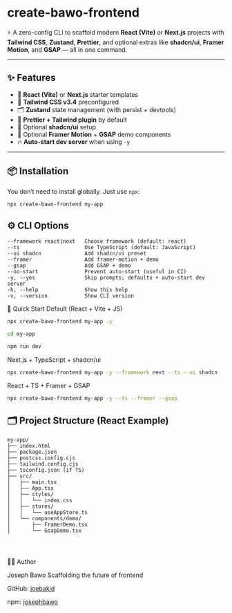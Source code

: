 # create-bawo-frontend

⚡ A zero-config CLI to scaffold modern **React (Vite)** or **Next.js** projects with **Tailwind CSS**, **Zustand**, **Prettier**, and optional extras like **shadcn/ui**, **Framer Motion**, and **GSAP** — all in one command.

---

## ✨ Features

- 🚀 **React (Vite)** or **Next.js** starter templates
- 🎨 **Tailwind CSS v3.4** preconfigured
- 🗂 **Zustand** state management (with persist + devtools)
- 💅 **Prettier + Tailwind plugin** by default
- 🧩 Optional **shadcn/ui** setup
- 🎥 Optional **Framer Motion** + **GSAP** demo components
- 🔥 **Auto-start dev server** when using `-y`

---

## 📦 Installation

You don’t need to install globally. Just use `npx`:

```bash
npx create-bawo-frontend my-app
```

## ⚙️ CLI Options

```text
--framework react|next   Choose framework (default: react)
--ts                     Use TypeScript (default: JavaScript)
--ui shadcn              Add shadcn/ui preset
--framer                 Add framer-motion + demo
--gsap                   Add GSAP + demo
--no-start               Prevent auto-start (useful in CI)
-y, --yes                Skip prompts; defaults + auto-start dev server
-h, --help               Show this help
-v, --version            Show CLI version
```

🚀 Quick Start
Default (React + Vite + JS)

```bash
npx create-bawo-frontend my-app -y
```

```bash
cd my-app
```

```bash
npm run dev
```

Next.js + TypeScript + shadcn/ui

```bash
npx create-bawo-frontend my-app -y --framework next --ts --ui shadcn
```

React + TS + Framer + GSAP

```bash
npx create-bawo-frontend my-app -y --ts --framer --gsap
```

## 🗂 Project Structure (React Example)

```text
my-app/
├── index.html
├── package.json
├── postcss.config.cjs
├── tailwind.config.cjs
├── tsconfig.json (if TS)
├── src/
│   ├── main.tsx
│   ├── App.tsx
│   ├── styles/
│   │   └── index.css
│   ├── stores/
│   │   └── useAppStore.ts
│   └── components/demo/
│       ├── FramerDemo.tsx
│       └── GsapDemo.tsx




```

🧑‍💻 Author

Joseph Bawo
Scaffolding the future of frontend

GitHub: [joebakid](https://github.com/Joebakid/create-bawo-frontend)

npm: [josephbawo](https://www.npmjs.com/~josephbawo)
